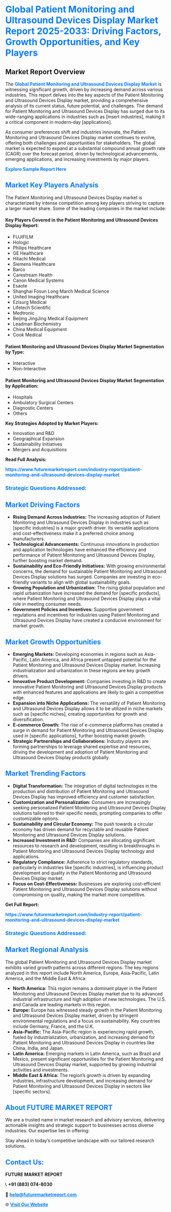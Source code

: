 <h1 style="color: #007BFF;">Global Patient Monitoring and Ultrasound Devices Display Market Report 2025-2033: Driving Factors, Growth Opportunities, and Key Players</h1>

<section id="overview">
<h2>Market Report Overview</h2>
<p>The <a href="https://www.futuremarketreport.com/industry-report/patient-monitoring-and-ultrasound-devices-display-market" style="color: #007BFF; text-decoration: none;"><strong>Global Patient Monitoring and Ultrasound Devices Display Market</strong></a> is witnessing significant growth, driven by increasing demand across various industries. This report delves into the key aspects of the Patient Monitoring and Ultrasound Devices Display market, providing a comprehensive analysis of its current status, future potential, and challenges. The demand for Patient Monitoring and Ultrasound Devices Display has surged due to its wide-ranging applications in industries such as [insert industries], making it a critical component in modern-day [applications].</p>
<p>As consumer preferences shift and industries innovate, the Patient Monitoring and Ultrasound Devices Display market continues to evolve, offering both challenges and opportunities for stakeholders. The global market is expected to expand at a substantial compound annual growth rate (CAGR) over the forecast period, driven by technological advancements, emerging applications, and increasing investments by major players.</p>
</section>

<section id="overview">
<p><a href="https://www.futuremarketreport.com/request-sample/reportId=82841" style="color: #007BFF; text-decoration: none;"><strong>Explore Sample Report Here</strong></a></p>
</section>

<section id="key-players">
<h2 style="color: #007BFF;">Market Key Players Analysis</h2>
<p>The Patient Monitoring and Ultrasound Devices Display market is characterized by intense competition among key players striving to capture a larger market share. Some of the leading companies in the market include:</p>
<h4>Key Players Covered in the Patient Monitoring and Ultrasound Devices Display Report:</h4>
<ul><li>FUJIFILM</li><li>Hologic</li><li>Philips Healthcare</li><li>GE Healthcare</li><li>Hitachi Medical</li><li>Siemens Healthcare</li><li>Barco</li><li>Carestream Health</li><li>Canon Medical Systems</li><li>Esaote</li><li>Shanghai Fosun Long March Medical Science</li><li>United Imaging Healthcare</li><li>Ezisurg Medical</li><li>Lifetech Scientific</li><li>Medtronic</li><li>Beijing JingJing Medical Equipment</li><li>Leadman Biochemistry</li><li>China Medical Equipment</li><li>Cook Medical</li></ul>
<h4>Patient Monitoring and Ultrasound Devices Display Market Segmentation by Type:</h4>
<ul><li>Interactive</li><li>Non-Interactive</li></ul>

<h4>Patient Monitoring and Ultrasound Devices Display Market Segmentation by Application:</h4>
<ul><li>Hospitals</li><li>Ambulatory Surgical Centers</li><li>Diagnostic Centers</li><li>Others</li></ul>
<p><strong>Key Strategies Adopted by Market Players:</strong></p>
<ul>
<li>Innovation and R&D</li>
<li>Geographical Expansion</li>
<li>Sustainability Initiatives</li>
<li>Mergers and Acquisitions</li>
</ul>
</section>

<section>
<p><strong>Read Full Analysis: </strong></p><a href="https://www.futuremarketreport.com/industry-report/patient-monitoring-and-ultrasound-devices-display-market" style="color: #007BFF; text-decoration: none;"><strong>https://www.futuremarketreport.com/industry-report/patient-monitoring-and-ultrasound-devices-display-market</strong></a>
<h3 style="color: #007BFF;">Strategic Questions Addressed:</h3>
</section>

<section id="driving-factors">
<h2 style="color: #007BFF;">Market Driving Factors</h2>
<ul>
<li><strong>Rising Demand Across Industries:</strong> The increasing adoption of Patient Monitoring and Ultrasound Devices Display in industries such as [specific industries] is a major growth driver. Its versatile applications and cost-effectiveness make it a preferred choice among manufacturers.</li>
<li><strong>Technological Advancements:</strong> Continuous innovations in production and application technologies have enhanced the efficiency and performance of Patient Monitoring and Ultrasound Devices Display, further boosting market demand.</li>
<li><strong>Sustainability and Eco-Friendly Initiatives:</strong> With growing environmental concerns, the demand for sustainable Patient Monitoring and Ultrasound Devices Display solutions has surged. Companies are investing in eco-friendly variants to align with global sustainability goals.</li>
<li><strong>Growing Population and Urbanization:</strong> The rising global population and rapid urbanization have increased the demand for [specific products], where Patient Monitoring and Ultrasound Devices Display plays a vital role in meeting consumer needs.</li>
<li><strong>Government Policies and Incentives:</strong> Supportive government regulations and incentives for industries using Patient Monitoring and Ultrasound Devices Display have created a conducive environment for market growth.</li>
</ul>
</section>

<section id="growth-opportunities">
<h2 style="color: #007BFF;">Market Growth Opportunities</h2>
<ul>
<li><strong>Emerging Markets:</strong> Developing economies in regions such as Asia-Pacific, Latin America, and Africa present untapped potential for the Patient Monitoring and Ultrasound Devices Display market. Increasing industrialization and urbanization in these regions are key growth drivers.</li>
<li><strong>Innovative Product Development:</strong> Companies investing in R&D to create innovative Patient Monitoring and Ultrasound Devices Display products with enhanced features and applications are likely to gain a competitive edge.</li>
<li><strong>Expansion into Niche Applications:</strong> The versatility of Patient Monitoring and Ultrasound Devices Display allows it to be utilized in niche markets such as [specific niches], creating opportunities for growth and diversification.</li>
<li><strong>E-commerce Growth:</strong> The rise of e-commerce platforms has created a surge in demand for Patient Monitoring and Ultrasound Devices Display used in [specific applications], further boosting market growth.</li>
<li><strong>Strategic Partnerships and Collaborations:</strong> Industry players are forming partnerships to leverage shared expertise and resources, driving the development and adoption of Patient Monitoring and Ultrasound Devices Display products globally.</li>
</ul>
</section>

<section id="trending-factors">
<h2 style="color: #007BFF;">Market Trending Factors</h2>
<ul>
<li><strong>Digital Transformation:</strong> The integration of digital technologies in the production and distribution of Patient Monitoring and Ultrasound Devices Display has improved efficiency and customer satisfaction.</li>
<li><strong>Customization and Personalization:</strong> Consumers are increasingly seeking personalized Patient Monitoring and Ultrasound Devices Display solutions tailored to their specific needs, prompting companies to offer customizable options.</li>
<li><strong>Sustainability and Circular Economy:</strong> The push towards a circular economy has driven demand for recyclable and reusable Patient Monitoring and Ultrasound Devices Display solutions.</li>
<li><strong>Increased Investment in R&D:</strong> Companies are allocating significant resources to research and development, resulting in breakthroughs in Patient Monitoring and Ultrasound Devices Display technology and applications.</li>
<li><strong>Regulatory Compliance:</strong> Adherence to strict regulatory standards, particularly in industries like [specific industries], is influencing product development and quality in the Patient Monitoring and Ultrasound Devices Display market.</li>
<li><strong>Focus on Cost-Effectiveness:</strong> Businesses are exploring cost-efficient Patient Monitoring and Ultrasound Devices Display solutions without compromising on quality, making the market more competitive.</li>
</ul>
</section>

<section>
<p><strong>Get Full Report: </strong></p><a href="https://www.futuremarketreport.com/industry-report/patient-monitoring-and-ultrasound-devices-display-market" style="color: #007BFF; text-decoration: none;"><strong>https://www.futuremarketreport.com/industry-report/patient-monitoring-and-ultrasound-devices-display-market</strong></a>
<h3 style="color: #007BFF;">Strategic Questions Addressed:</h3>
</section>


<section id="regional-analysis">
<h2 style="color: #007BFF;">Market Regional Analysis</h2>
<p>The global Patient Monitoring and Ultrasound Devices Display market exhibits varied growth patterns across different regions. The key regions analyzed in this report include North America, Europe, Asia-Pacific, Latin America, and the Middle East & Africa:</p>
<ul>
<li><strong>North America:</strong> This region remains a dominant player in the Patient Monitoring and Ultrasound Devices Display market due to its advanced industrial infrastructure and high adoption of new technologies. The U.S. and Canada are leading markets in this region.</li>
<li><strong>Europe:</strong> Europe has witnessed steady growth in the Patient Monitoring and Ultrasound Devices Display market, driven by stringent environmental regulations and a focus on sustainability. Key countries include Germany, France, and the U.K.</li>
<li><strong>Asia-Pacific:</strong> The Asia-Pacific region is experiencing rapid growth, fueled by industrialization, urbanization, and increasing demand for Patient Monitoring and Ultrasound Devices Display in countries like China, India, and Japan.</li>
<li><strong>Latin America:</strong> Emerging markets in Latin America, such as Brazil and Mexico, present significant opportunities for the Patient Monitoring and Ultrasound Devices Display market, supported by growing industrial activities and investments.</li>
<li><strong>Middle East & Africa:</strong> The region’s growth is driven by expanding industries, infrastructure development, and increasing demand for Patient Monitoring and Ultrasound Devices Display in sectors like [specific sectors].</li>
</ul>
</section>

<footer>
<h2 style="color: #007BFF;">About FUTURE MARKET REPORT</h2>
<p>We are a trusted name in market research and advisory services, delivering actionable insights and strategic support to businesses across diverse industries. Our expertise lies in offering:</p>

<p>Stay ahead in today’s competitive landscape with our tailored research solutions.</p>

<h2 style="color: #007BFF;">Contact Us:</h2>
<p><strong>FUTURE MARKET REPORT</strong></p>
<p>📞 <strong>+91 (883) 074-8030</strong></p>
<p>📧 <strong><a href="mailto:help@futuremarketreport.com" style="color: #007BFF;">help@futuremarketreport.com</a></strong></p>
<p>🌐 <strong><a href="https://www.futuremarketreport.com/" style="color: #007BFF;">Visit Our Website</a></strong></p>
</footer>